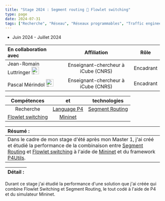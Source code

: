 ```yaml
---
title: "Stage 2024 : Segment routing 🤝 Flowlet switching"
type: page
date: 2024-07-31
tags: ["Recherche", "Réseau", "Réseaux programmables", "Traffic engineering"]
---
```



- Juin 2024 - Juillet 2024

|En collaboration avec | Affiliation | Rôle | 
| :------------------ | :----------: | :----------: |
| Jean-Romain Luttringer <a href="https://jroluttringer.github.io/"><img src="/images/rss.svg" alt="Portfolio" width="24px"></a>| Enseignant-chercheur à iCube (CNRS) | Encadrant |
| Pascal Mérindol <a href="https://clarinet.icube.unistra.fr/~merindol/"><img src="/images/rss.svg" alt="Portfolio" width="24px"></a>| Enseignant-chercheur à iCube (CNRS) | Encadrant | 
 
| Compétences |  et |  technologies |
| :------------------: | :----------: | :----------: |  
| Recherche | [Language P4](https://p4.org/) | [Segment Routing](https://www.segment-routing.net/) |  
| [Flowlet switching](https://people.csail.mit.edu/alizadeh/papers/letflow-nsdi17.pdf) | [Mininet](https://mininet.org/) |  |  


| Résumé : |
| :------------------ |
| Dans le cadre de mon stage d'été après mon Master 1, j'ai créé et étudié la performance de la combinaison entre [Segment Routing](https://www.segment-routing.net/) et [Flowlet switching](https://people.csail.mit.edu/alizadeh/papers/letflow-nsdi17.pdf) à l'aide de [Mininet](https://mininet.org/) et du framework [P4Utils](https://github.com/nsg-ethz/p4-utils).|   


| Détail : |
| :------------------ |

Durant ce stage j'ai étudié la performance d'une solution que j'ai créée qui combine Flowlet Switching et Segment Routing, le tout codé à l'aide de P4 et du simulateur Mininet.



